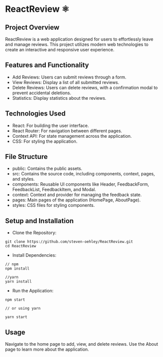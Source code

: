 # ReactReview ⚛︎

## Project Overview

ReactReview is a web application designed for users to effortlessly leave and manage reviews. This project utilizes modern web technologies to create an interactive and responsive user experience.

## Features and Functionality

- Add Reviews: Users can submit reviews through a form.
- View Reviews: Display a list of all submitted reviews.
- Delete Reviews: Users can delete reviews, with a confirmation modal to prevent accidental deletions.
- Statistics: Display statistics about the reviews.

## Technologies Used

- React: For building the user interface.
- React Router: For navigation between different pages.
- Context API: For state management across the application.
- CSS: For styling the application.

## File Structure

- public: Contains the public assets.
- src: Contains the source code, including components, context, pages, and styles.
- components: Reusable UI components like Header, FeedbackForm, FeedbackList, FeedbackItem, and Modal.
- context: Context and provider for managing the feedback state.
- pages: Main pages of the application (HomePage, AboutPage).
- styles: CSS files for styling components.

## Setup and Installation

- Clone the Repository:

```
git clone https://github.com/steven-oehley/ReactReview.git
cd ReactReview
```

- Install Dependencies:

```
// npm
npm install

//yarn
yarn install
```

- Run the Application:

```
npm start

// or using yarn

yarn start
```

## Usage

Navigate to the home page to add, view, and delete reviews.
Use the About page to learn more about the application.
